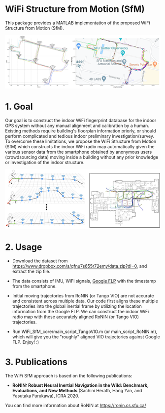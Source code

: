 # WiFi Structure from Motion (SfM)
This package provides a MATLAB implementation of the proposed WiFi Structure from Motion (SfM).

![WiFi Structure from Motion](https://github.com/PyojinKim/wifisfm/blob/master/screenshot.png)


# 1. Goal

Our goal is to construct the indoor WiFi fingerprint database for the indoor GPS system without any manual alignment and calibration by a human.
Existing methods require building's floorplan information priorly, or should perform complicated and tedious indoor preliminary investigation/survey.
To overcome these limitations, we propose the WiFi Structure from Motion (SfM) which constructs the indoor WiFi radio map automatically given the various sensor data from the smartphone obtained by anonymous users (crowdsourcing data) moving inside a building without any prior knowledge or investigation of the indoor structure.

![WiFi Structure from Motion](https://github.com/PyojinKim/wifisfm/blob/master/teaser.png)


# 2. Usage

* Download the dataset from https://www.dropbox.com/s/qfnu7s655r72emy/data.zip?dl=0, and extract the zip file.

* The data consists of IMU, WiFi signals, [Google FLP](https://developers.google.com/location-context/fused-location-provider) with the timestamp from the smartphone.

* Initial moving trajectories from RoNIN (or Tango VIO) are not accurate and consistent across multiple data.
  Our code first aligns these multiple trajectories into the global inertial frame by utilizing the location information from the Google FLP.
  We can construct the indoor WiFi radio map with these accurately aligned RoNIN (or Tango VIO) trajectories.

* Run WiFi_SfM_core/main_script_TangoVIO.m (or main_script_RoNIN.m), which will give you the "roughly" aligned VIO trajectories against Google FLP. Enjoy! :)


# 3. Publications

The WiFi SfM approach is based on the following publications:

* **RoNIN: Robust Neural Inertial Navigation in the Wild: Benchmark, Evaluations, and New Methods** (Sachini Herath, Hang Yan, and Yasutaka Furukawa), ICRA 2020.

You can find more information about RoNIN at https://ronin.cs.sfu.ca/
